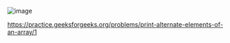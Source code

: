 ![image](https://user-images.githubusercontent.com/65951872/179465917-9ee4a9a7-f60b-435e-a178-b812e46a60c3.png)

https://practice.geeksforgeeks.org/problems/print-alternate-elements-of-an-array/1
